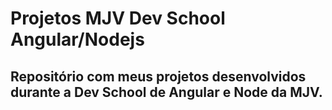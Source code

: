 # Projetos MJV Dev School Angular/Nodejs
## Repositório com meus projetos desenvolvidos durante a Dev School de Angular e Node da MJV.
